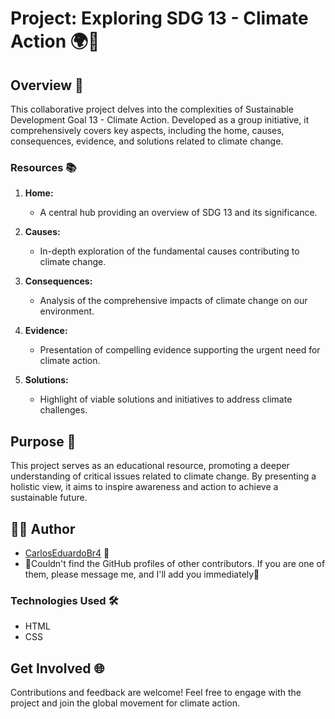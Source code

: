 # Project: Exploring SDG 13 - Climate Action 🌍🌱

## Overview 🚀

This collaborative project delves into the complexities of Sustainable Development Goal 13 - Climate Action. Developed as a group initiative, it comprehensively covers key aspects, including the home, causes, consequences, evidence, and solutions related to climate change.

### Resources 📚

1. **Home:**
   - A central hub providing an overview of SDG 13 and its significance.

2. **Causes:**
   - In-depth exploration of the fundamental causes contributing to climate change.

3. **Consequences:**
   - Analysis of the comprehensive impacts of climate change on our environment.

4. **Evidence:**
   - Presentation of compelling evidence supporting the urgent need for climate action.

5. **Solutions:**
   - Highlight of viable solutions and initiatives to address climate challenges.

## Purpose 🎯

This project serves as an educational resource, promoting a deeper understanding of critical issues related to climate change. By presenting a holistic view, it aims to inspire awareness and action to achieve a sustainable future.

## 👨‍💻 Author

- [CarlosEduardoBr4](https://github.com/CarlosEduardoBr04) 🚀
- 🚨Couldn't find the GitHub profiles of other contributors. If you are one of them, please message me, and I'll add you immediately🚨

### Technologies Used 🛠️

- HTML
- CSS

## Get Involved 🌐

Contributions and feedback are welcome! Feel free to engage with the project and join the global movement for climate action.
